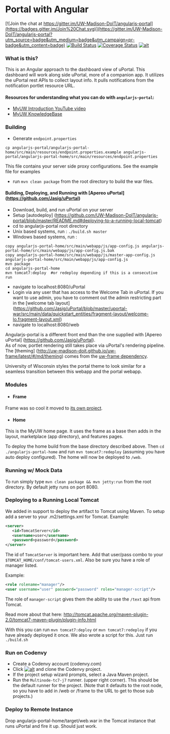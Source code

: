 # Portal with Angular

[![Join the chat at https://gitter.im/UW-Madison-DoIT/angularjs-portal](https://badges.gitter.im/Join%20Chat.svg)](https://gitter.im/UW-Madison-DoIT/angularjs-portal?utm_source=badge&utm_medium=badge&utm_campaign=pr-badge&utm_content=badge) [![Build Status](https://travis-ci.org/UW-Madison-DoIT/angularjs-portal.svg)](https://travis-ci.org/UW-Madison-DoIT/angularjs-portal) [![Coverage Status](https://coveralls.io/repos/UW-Madison-DoIT/angularjs-portal/badge.svg?branch=master&service=github)](https://coveralls.io/github/UW-Madison-DoIT/angularjs-portal?branch=master) [![alt](https://codenvy.com/factory/resources/factory-white.png)](https://codenvy.com/factory?id=tgb1ssv37wjnblun)

### What is this?
This is an Angular approach to the dashboard view of uPortal. This dashboard will work along side uPortal, more of a companion app. It utilizes the uPortal rest APIs to collect layout info. It pulls notifications from the notification portlet resource URL.

#### Resources for understanding what you can do with `angularjs-portal`:

 * [MyUW Introduction YouTube video](https://www.youtube.com/watch?v=4kM9pPnH_hA)
 * [MyUW KnowledgeBase](https://kb.wisc.edu/myuw/)

### Building

+ Generate `endpoint.properties`
```shell
cp angularjs-portal/angularjs-portal-home/src/main/resources/endpoint.properties.example angularjs-portal/angularjs-portal-home/src/main/resources/endpoint.properties
```
This file contains your server side proxy configurations. See the example file for examples
+ run `mvn clean package` from the root directory to build the war files.

#### Building, Deploying, and Running with [Apereo uPortal] (https://github.com/Jasig/uPortal)
+ Download, build, and run uPortal on your server
+ Setup [autodeploy] (https://github.com/UW-Madison-DoIT/angularjs-portal/blob/master/README.md#deploying-to-a-running-local-tomcat)
+ cd to angularjs-portal root directory
+ Unix based systems, run : `./build.sh master`
+ Windows based systems, run : 
```
copy angularjs-portal-home/src/main/webapp/js/app-config.js angularjs-portal-home/src/main/webapp/js/app-config.js.bak
copy angularjs-portal-home/src/main/webapp/js/master-app-config.js angularjs-portal-home/src/main/webapp/js/app-config.js
mvn package
cd angularjs-portal-home
mvn tomcat7:deploy  #or redeploy depending if this is a consecutive run
```
+ navigate to localhost:8080/uPortal
+ Login via any user that has access to the Welcome Tab in uPortal.  If you want to use admin, you have to comment out the admin restricting part in the [welcome tab layout] (https://github.com/Jasig/uPortal/blob/master/uportal-war/src/main/data/quickstart_entities/fragment-layout/welcome-lo.fragment-layout.xml)
+ navigate to localhost:8080/web

Angularjs-portal is a different front end than the one supplied with [Apereo uPortal] (https://github.com/Jasig/uPortal).  
As of now, portlet rendering still takes place via uPortal's rendering pipeline.
The [theming] (http://uw-madison-doit.github.io/uw-frame/latest/#/md/theming) comes from the [uw-frame dependency](https://github.com/UW-Madison-DoIT/uw-frame).

University of Wisconsin styles the portal theme to look similar for a seamless transition between this webapp and the portal webapp.

### Modules

+ #### Frame
Frame was so cool it moved to [its own project](https://github.com/UW-Madison-DoIT/uw-frame).

+ #### Home
This is the MyUW home page. It uses the frame as a base then adds in the layout, marketplace (app directory), and features pages.

To deploy the home build from the base directory described above. Then `cd ./angularjs-portal-home` and run `mvn tomcat7:redeploy` (assuming you have auto deploy configured).  The home will now be deployed to `/web`.

### Running w/ Mock Data
To run simply type `mvn clean package && mvn jetty:run` from the root directory. By default jetty runs on port 8080.

### Deploying to a Running Local Tomcat
We added in support to deploy the artifact to Tomcat using Maven. To setup add a server to your .m2/settings.xml for Tomcat. Example:
```xml
<server>
   <id>TomcatServer</id>
   <username>user</username>
   <password>password</password>
</server>

```
The id of `TomcatServer` is important here. Add that user/pass combo to your `$TOMCAT_HOME/conf/tomcat-users.xml`. Also be sure you have a role of manager listed.

Example:
```xml
<role rolename="manager"/>
<user username="user" password="password" roles="manager-script"/>

```
The role of `manager-script` gives them the ability to use the `/text` api from Tomcat.

Read more about that here: http://tomcat.apache.org/maven-plugin-2.0/tomcat7-maven-plugin/plugin-info.html

With this you can run `mvn tomcat7:deploy` or `mvn tomcat7:redeploy` if you have already deployed it once. We also wrote a script for this. Just run `./build.sh`

### Run on Codenvy

+ Create a Codenvy account (codenvy.com)
+ Click [![alt](https://codenvy.com/factory/resources/factory-white.png)](https://codenvy.com/factory?id=tgb1ssv37wjnblun) and clone the Codenvy project.
+ If the project setup wizard prompts, select a Java Maven project.
+ Run the `Multinode-tc7-j7` runner. (upper right corner). This should be the default runner for the project. (Note that it defaults to the root node, so you have to add in /web or /frame to the URL to get to those sub projects.)

### Deploy to Remote Instance

Drop angularjs-portal-home/target/web.war in the Tomcat instance that runs uPortal and fire it up. Should just work.
